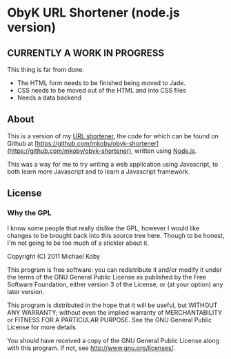 # ObyK URL Shortener (node.js version)

## CURRENTLY A WORK IN PROGRESS

This thing is far from done.

*   The HTML form needs to be finished being moved to Jade.
*   CSS needs to be moved out of the HTML and into CSS files
*   Needs a data backend

## About

This is a version of my [URL shortener](http://obyk.us), the code for which can be found on Github at [https://github.com/mkoby/obyk-shortener](https://github.com/mkoby/obyk-shortener), written using [Node.js](http://nodejs.org/).

This was a way for me to try writing a web application using Javascript, to both learn more Javascript and to learn a Javascript framework.


## License

### Why the GPL
I know some people that really dislike the GPL, however I would like changes to be brought back into this source tree here.  Though to be honest, I'm not going to be too much of a stickler about it.

Copyright (C) 2011 Michael Koby

This program is free software: you can redistribute it and/or modify
it under the terms of the GNU General Public License as published by
the Free Software Foundation, either version 3 of the License, or
(at your option) any later version.

This program is distributed in the hope that it will be useful,
but WITHOUT ANY WARRANTY; without even the implied warranty of
MERCHANTABILITY or FITNESS FOR A PARTICULAR PURPOSE.  See the
GNU General Public License for more details.

You should have received a copy of the GNU General Public License
along with this program.  If not, see <http://www.gnu.org/licenses/>.

